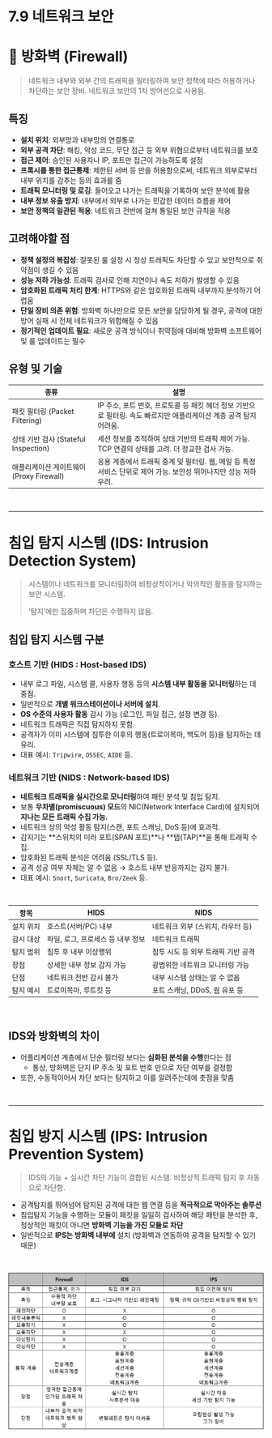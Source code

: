 # 7.9 네트워크 보안

# 🧱 방화벽 (Firewall)
> 네트워크 내부와 외부 간의 트래픽을 필터링하여 보안 정책에 따라 허용하거나 차단하는 보안 장비. 네트워크 보안의 1차 방어선으로 사용됨.

## 특징
- **설치 위치**: 외부망과 내부망의 연결통로
- **외부 공격 차단**: 해킹, 악성 코드, 무단 접근 등 외부 위협으로부터 네트워크를 보호
- **접근 제어**: 승인된 사용자나 IP, 포트만 접근이 가능하도록 설정
- **프록시를 통한 접근통제**: 제한된 서버 등 만을 허용함으로써, 네트워크 외부로부터 내부 위치를 감추는 등의 효과를 줌
- **트래픽 모니터링 및 로깅**: 들어오고 나가는 트래픽을 기록하여 보안 분석에 활용
- **내부 정보 유출 방지**: 내부에서 외부로 나가는 민감한 데이터 흐름을 제어
- **보안 정책의 일관된 적용**: 네트워크 전반에 걸쳐 통일된 보안 규칙을 적용

## 고려해야할 점
- **정책 설정의 복잡성**: 잘못된 룰 설정 시 정상 트래픽도 차단할 수 있고 보안적으로 취약점이 생길 수 있음
- **성능 저하 가능성**: 트래픽 검사로 인해 지연이나 속도 저하가 발생할 수 있음
- **암호화된 트래픽 처리 한계**: HTTPS와 같은 암호화된 트래픽 내부까지 분석하기 어렵움
- **단일 장비 의존 위험**: 방화벽 하나만으로 모든 보안을 담당하게 될 경우, 공격에 대한 방어 실패 시 전체 네트워크가 위험해질 수 있음
- **정기적인 업데이트 필요**: 새로운 공격 방식이나 취약점에 대비해 방화벽 소프트웨어 및 룰 업데이트는 필수

## 유형 및 기술
| 종류                             | 설명                                                                   |
| ------------------------------ | -------------------------------------------------------------------- |
| 패킷 필터링 (Packet Filtering)      | IP 주소, 포트 번호, 프로토콜 등 패킷 헤더 정보 기반으로 필터링. 속도 빠르지만 애플리케이션 계층 공격 탐지 어려움. |
| 상태 기반 검사 (Stateful Inspection) | 세션 정보를 추적하여 상태 기반의 트래픽 제어 가능. TCP 연결의 상태를 고려. 더 정교한 검사 가능.           |
| 애플리케이션 게이트웨이 (Proxy Firewall)  | 응용 계층에서 트래픽 중계 및 필터링. 웹, 메일 등 특정 서비스 단위로 제어 가능. 보안성 뛰어나지만 성능 저하 우려.  |

</br>

---

# 침입 탐지 시스템 (IDS: Intrusion Detection System)
> 시스템이나 네트워크를 모니터링하여 비정상적이거나 악의적인 활동을 탐지하는 보안 시스템.
>
> ‘탐지’에만 집중하며 차단은 수행하지 않음.


## 침입 탐지 시스템 구분
### 호스트 기반 (HIDS : Host-based IDS)
- 내부 로그 파일, 시스템 콜, 사용자 행동 등의 **시스템 내부 활동을 모니터링**하는 데 중점.
- 일반적으로 **개별 워크스테이션이나 서버에 설치**.
- **OS 수준의 사용자 활동** 감시 가능 (로그인, 파일 접근, 설정 변경 등).
- 네트워크 트래픽은 직접 탐지하지 못함.
- 공격자가 이미 시스템에 침투한 이후의 행동(트로이목마, 백도어 등)을 탐지하는 데 유리.
- 대표 예시: `Tripwire`, `OSSEC`, `AIDE` 등.


### 네트워크 기반 (NIDS : Network-based IDS)
- **네트워크 트래픽을 실시간으로 모니터링**하여 패턴 분석 및 침입 탐지.
- 보통 **무차별(promiscuous) 모드**의 NIC(Network Interface Card)에 설치되어 **지나는 모든 트래픽 수집 가능.**
- 네트워크 상의 악성 활동 탐지(스캔, 포트 스캐닝, DoS 등)에 효과적.
- 감지기는 **스위치의 미러 포트(SPAN 포트)**나 **탭(TAP)**을 통해 트래픽 수집.
- 암호화된 트래픽 분석은 어려움 (SSL/TLS 등).
- 공격 성공 여부 자체는 알 수 없음 → 호스트 내부 반응까지는 감지 불가.
- 대표 예시: `Snort`, `Suricata`, `Bro/Zeek` 등.

</br>

| 항목    | HIDS                 | NIDS                 |
| ----- | -------------------- | -------------------- |
| 설치 위치 | 호스트(서버/PC) 내부        | 네트워크 외부 (스위치, 라우터 등) |
| 감시 대상 | 파일, 로그, 프로세스 등 내부 정보 | 네트워크 트래픽             |
| 탐지 범위 | 침투 후 내부 이상행위         | 침투 시도 등 외부 트래픽 기반 공격 |
| 장점    | 상세한 내부 정보 감지 가능      | 광범위한 네트워크 모니터링 가능    |
| 단점    | 네트워크 전반 감시 불가        | 내부 시스템 상태는 알 수 없음    |
| 탐지 예시 | 트로이목마, 루트킷 등         | 포트 스캐닝, DDoS, 웜 유포 등 |

</br>

## IDS와 방화벽의 차이
- 어플리케이션 계층에서 단순 필터링 보다는 **심화된 분석을 수행**한다는 점
    - 통상, 방화벽은 단지 IP 주소 및 포트 번호 만으로 차단 여부를 결정함
- 또한, 수동적이어서 차단 보다는 탐지하고 이를 알려주는데에 촛점을 맞춤

</br>

---
# 침입 방지 시스템 (IPS: Intrusion Prevention System)
> IDS의 기능 + 실시간 차단 기능이 결합된 시스템. 비정상적 트래픽 탐지 후 자동으로 차단함.

- 공격탐지를 뛰어넘어 탐지된 공격에 대한 웹 연결 등을 **적극적으로 막아주는 솔루션**
- 침입탐지 기능을 수행하는 모듈이 패킷을 일일히 검사하여 해당 패턴을 분석한 후, 정상적인 패킷이 아니면 **방화벽 기능을 가진 모듈로 차단**
- 일반적으로 **IPS는 방화벽 내부에** 설치 (방화벽과 연동하여 공격을 탐지할 수 있기 때문)

</br>

![비교](./images/7.5.2_ips.jpg)
